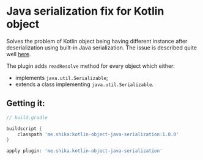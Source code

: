 # Java serialization fix for Kotlin object

Solves the problem of Kotlin object being having different instance after deserialization using built-in Java serialization.
The issue is described quite well [here](https://blog.stylingandroid.com/kotlin-serializable-objects/).

The plugin adds `readResolve` method for every object which either:
 - implements `java.util.Serializable`;
 - extends a class implementing `java.util.Serializable`.

## Getting it:

```groovy
// build.gradle

buildscript {
    classpath 'me.shika:kotlin-object-java-serialization:1.0.0'
}

apply plugin: 'me.shika.kotlin-object-java-serialization'
```
